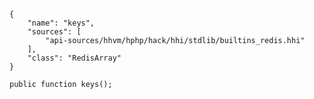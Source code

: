 ``` yamlmeta
{
    "name": "keys",
    "sources": [
        "api-sources/hhvm/hphp/hack/hhi/stdlib/builtins_redis.hhi"
    ],
    "class": "RedisArray"
}
```




``` Hack
public function keys();
```
<!-- HHAPIDOC -->
